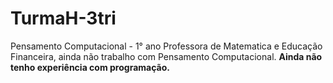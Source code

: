 # TurmaH-3tri
Pensamento Computacional - 1° ano
Professora de Matematica e Educação Financeira, ainda não trabalho com Pensamento Computacional.
**Ainda não tenho experiência com programação.** 
